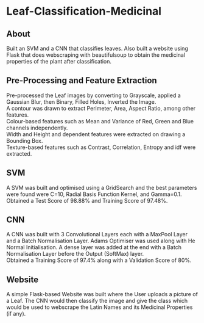 # Leaf-Classification-Medicinal

## About

Built an SVM and a CNN that classifies leaves. Also built a website using Flask that does webscraping with beautifulsoup to obtain the medicinal properties of the plant after classification.

## Pre-Processing and Feature Extraction

Pre-processed the Leaf images by converting to Grayscale, applied a Gaussian Blur, then Binary, Filled Holes, Inverted the Image. <br>
A contour was drawn to extract Perimeter, Area, Aspect Ratio, among other features. <br>
Colour-based features such as Mean and Variance of Red, Green and Blue channels independently. <br>
Width and Height and dependent features were extracted on drawing a Bounding Box.<br>
Texture-based features such as Contrast, Correlation, Entropy and idf were extracted. <br>

## SVM

A SVM was built and optimised using a GridSearch and the best parameters were found were C=10, Radial Basis Function Kernel, and Gamma=0.1. <br>
Obtained a Test Score of 98.88% and Training Score of 97.48%.

## CNN

A CNN was built with 3 Convolutional Layers each with a MaxPool Layer and a Batch Normalisation Layer. Adams Optimiser was used along with He Normal Initialisation. A dense layer was added at the end with a Batch Normalisation Layer before the Output (SoftMax) layer.<br> Obtained a Training Score of 97.4% along with a Validation Score of 80%.

## Website

A simple Flask-based Website was built where the User uploads a picture of a Leaf. The CNN would then classify the image and give the class which would be used to webscrape the Latin Names and its Medicinal Properties (if any).
